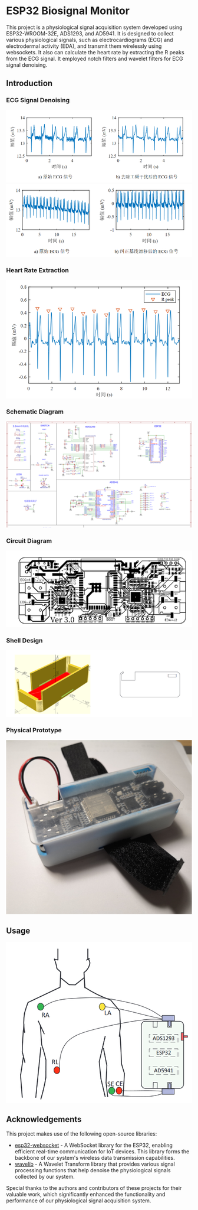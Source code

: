 ﻿# ESP32 Biosignal Monitor

This project is a physiological signal acquisition system developed using ESP32-­WROOM-­32E, ADS1293, and AD5941. It is designed to collect various physiological signals, such as electrocardiograms (ECG) and electrodermal activity (EDA), and transmit them wirelessly using websockets. It also can calculate the heart rate by extracting the R peaks from the ECG signal. It employed notch filters and wavelet filters for ECG signal denoising. 

## Introduction
### ECG Signal Denoising
![](img/PixPin_2024-03-29_10-38-19.png)
![](img/PixPin_2024-03-29_10-38-29.png)

### Heart Rate Extraction
![](img/PixPin_2024-03-29_10-37-46.png)

### Schematic Diagram
![Schematic Diagram](img/PixPin_2024-03-29_10-26-49.png)

### Circuit Diagram
![Circuit Diagram](img/PixPin_2024-03-29_10-18-46.png)

### Shell Design
![Shell design](img/PixPin_2024-03-29_10-13-16.png)

### Physical Prototype
![Physical Prototype](img/PixPin_2024-03-29_10-14-32.png)



## Usage

![Connection Method](img/PixPin_2024-03-29_10-20-07.png)


## Acknowledgements
This project makes use of the following open-source libraries:

+ [esp32-websocket](https://github.com/Molorius/esp32-websocket) - A WebSocket library for the ESP32, enabling efficient real-time communication for IoT devices. This library forms the backbone of our system's wireless data transmission capabilities.
+ [wavelib](https://github.com/rafat/wavelib) - A Wavelet Transform library that provides various signal processing functions that help denoise the physiological signals collected by our system.

Special thanks to the authors and contributors of these projects for their valuable work, which significantly enhanced the functionality and performance of our physiological signal acquisition system.
